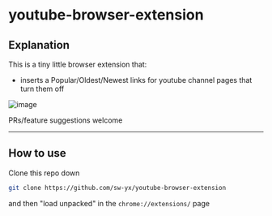 # youtube-browser-extension


## Explanation

This is a tiny little browser extension that:

- inserts a Popular/Oldest/Newest links for youtube channel pages that turn them off

![image](https://user-images.githubusercontent.com/6764957/194198492-27d89a99-c43c-4e09-926b-88ae23ba1fdb.png)


PRs/feature suggestions welcome

---

## How to use

Clone this repo down 

```bash
git clone https://github.com/sw-yx/youtube-browser-extension
```

and then "load unpacked" in the `chrome://extensions/` page

